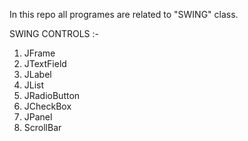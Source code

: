 In this repo all programes are related to "SWING" class.

SWING CONTROLS :-
1. JFrame
2. JTextField
3. JLabel
4. JList
5. JRadioButton
6. JCheckBox
7. JPanel
8. ScrollBar
        



